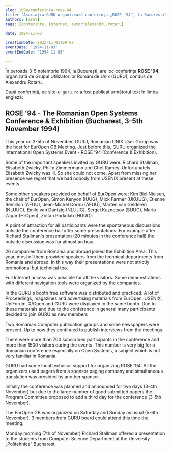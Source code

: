 ```yaml
---
slug: 1994/conferinta-rose-94
title: "Asociația GURU organizează conferința „ROSE '94”, la București"
authors: [arot]
tags: [conferinte, internet, autor:alexandru.rotaru]

date: 1994-11-03

creationDate: 2023-11-01T09:07
eventDate: '1994-11-03'
eventEndDate: '1994-11-05'

---
```


În peroada 3-5 noiembrie 1994, la București,
are loc conferința **ROSE '94**, organizată de Grupul Utilizatorilor
Români de Unix (GURU), condus de Alexandru Rotaru.

<!-- truncate -->

După conferință, pe site-ul `guru.ro` a fost publicat următorul text în limba engleză:

## ROSE '94 - The Romanian Open Systems Conference & Exhibition (Bucharest, 3-5th November 1994)

This year on 3-5th of November, GURU, Romanian UNIX User Group was the host for EurOpen GB Meeting. Just before this, GURU organized the International Open Systems Event - ROSE '94 (Conference & Exhibition).

Some of the important speakers invited by GURU were: Richard Stallman, Elisabeth Zwicky, Philip Zimmermann and Chet Ramey. Unfortunately Elisabeth Zwicky was ill. So she could not come. Apart from missing her presence we regret that we had nobody from USENIX present at these events.

Some other speakers provided on behalf of EurOpen were: Kim Biel Nielsen, the chair of EurOpen, Simon Kenyon (IUUG), Mick Farmer (UKUUG), Etienne Remillon (AFUU), Jean-Michel Cornu (AFUU), Marten van Gelderen (NLUUG), Emile van Dantzig (NLUUG), Sergei Kuznetsov (SUUG), Mario Zagar (HrOpen), Zoltan Porkolab (HUUG).

A point of attraction for all participants were the spontaneous discussions outside the conference hall after some presentations. For example after Richard Stallman's presentation (20 minutes in the conference hall) the outside discussion was for almost an hour.

26 companies from Romania and abroad joined the Exhibition Area. This year, most of them provided speakers from the technical departments from Romania and abroad. In this way their presentations were not strictly promotional but technical too.

Full Internet access was possible for all the visitors. Some demonstrations with different navigation tools were organized by the companies.

In the GURU's booth free software was distributed and practiced. A lot of Proceedings, magazines and advertising materials from EurOpen, USENIX, UniForum, X/Open and GURU were displayed in the same booth. Due to these materials and due to the conference in general many participants decided to join GURU as new members

Two Romanian Computer publication groups and some newspapers were present. Up to now they continued to publish interviews from the meetings.

There were more than 700 subscribed participants in the conference and more than 1500 visitors during the events. This number is very big for a Romanian conference especially on Open Systems, a subject which is not very familiar in Romania.

GURU had some local technical support for organizing ROSE '94. All the organizers used pagers from a sponsor paging company and simultaneous translation was provided by another sponsor.

Initially the conference was planned and announced for two days (3-4th November) but due to the large number of good submitted papers the Program Committee proposed to add a third day for the conference (3-5th November).

The EurOpen GB was organized on Saturday and Sunday as usual (5-6th November). 3 members from GURU board could attend this time the meeting.

Monday morning (7th of November) Richard Stallman offered a presentation to the students from Computer Science Department at the University „Politehnica” Bucharest.
